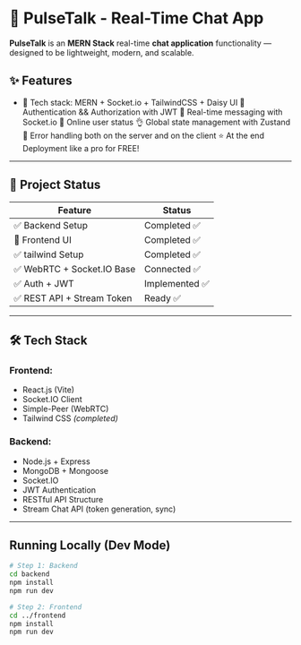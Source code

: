 # 🚀 PulseTalk - Real-Time Chat App 

**PulseTalk** is an **MERN Stack** real-time **chat application**  functionality — designed to be lightweight, modern, and scalable.

## ✨ Features

- 🌟 Tech stack: MERN + Socket.io + TailwindCSS + Daisy UI
🎃 Authentication && Authorization with JWT
👾 Real-time messaging with Socket.io
🚀 Online user status
👌 Global state management with Zustand
🐞 Error handling both on the server and on the client
⭐ At the end Deployment like a pro for FREE!

---

## 🚧 Project Status

| Feature                    | Status         |
|---------------------------|----------------|
| ✅ Backend Setup           | Completed ✅     |
| 🔄 Frontend UI             | Completed ✅   |
| ✅ tailwind Setup           | Completed ✅     |
| ✅ WebRTC + Socket.IO Base | Connected ✅    |
| ✅ Auth + JWT              | Implemented ✅ |
| ✅ REST API + Stream Token | Ready ✅        |

---

## 🛠 Tech Stack

### Frontend:
- React.js (Vite)
- Socket.IO Client
- Simple-Peer (WebRTC)
- Tailwind CSS *(completed)*

### Backend:
- Node.js + Express
- MongoDB + Mongoose
- Socket.IO
- JWT Authentication
- RESTful API Structure
- Stream Chat API (token generation, sync)

---

## Running Locally (Dev Mode)

```bash
# Step 1: Backend
cd backend
npm install
npm run dev

# Step 2: Frontend
cd ../frontend
npm install
npm run dev

